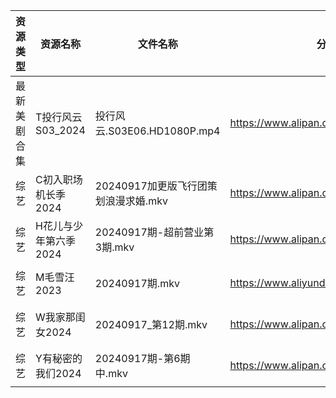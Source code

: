 | 资源类型   | 资源名称          | 文件名称                     | 分享链接                                      | 更新时间                |
| ------ | ------------- | ------------------------ | ----------------------------------------- | ------------------- |
| 最新美剧合集 | T投行风云S03_2024 | 投行风云.S03E06.HD1080P.mp4  | https://www.alipan.com/s/r4CJznux8Zc      | 2024-09-17 12:07:02 |
| 综艺     | C初入职场机长季2024  | 20240917加更版飞行团策划浪漫求婚.mkv | https://www.alipan.com/s/a9hmC3o2B18      | 2024-09-17 14:07:49 |
| 综艺     | H花儿与少年第六季2024 | 20240917期-超前营业第3期.mkv    | https://www.alipan.com/s/etrBePtYsJ7      | 2024-09-17 14:08:07 |
| 综艺     | M毛雪汪2023      | 20240917期.mkv            | https://www.aliyundrive.com/s/asPqfgPRqAg | 2024-09-17 14:08:30 |
| 综艺     | W我家那闺女2024    | 20240917_第12期.mkv        | https://www.alipan.com/s/6Zh3yAep1kC      | 2024-09-17 14:09:31 |
| 综艺     | Y有秘密的我们2024   | 20240917期-第6期中.mkv       | https://www.alipan.com/s/knSE43DBBa6      | 2024-09-17 14:09:47 |
